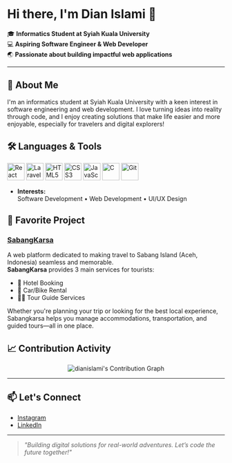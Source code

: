 # Hi there, I'm Dian Islami 👋

🎓 **Informatics Student at Syiah Kuala University**  
💻 **Aspiring Software Engineer & Web Developer**  
🌏 **Passionate about building impactful web applications**

---

## 🚀 About Me

I'm an informatics student at Syiah Kuala University with a keen interest in software engineering and web development. I love turning ideas into reality through code, and I enjoy creating solutions that make life easier and more enjoyable, especially for travelers and digital explorers!

## 🛠️ Languages & Tools

<p align="left">
  <img src="https://cdn.jsdelivr.net/gh/devicons/devicon/icons/react/react-original.svg" alt="React" width="40" height="40"/>
  <img src="https://cdn.jsdelivr.net/gh/devicons/devicon/icons/laravel/laravel-plain.svg" alt="Laravel" width="40" height="40"/>
  <img src="https://cdn.jsdelivr.net/gh/devicons/devicon/icons/html5/html5-original.svg" alt="HTML5" width="40" height="40"/>
  <img src="https://cdn.jsdelivr.net/gh/devicons/devicon/icons/css3/css3-original.svg" alt="CSS3" width="40" height="40"/>
  <img src="https://cdn.jsdelivr.net/gh/devicons/devicon/icons/javascript/javascript-original.svg" alt="JavaScript" width="40" height="40"/>
  <img src="https://cdn.jsdelivr.net/gh/devicons/devicon/icons/c/c-original.svg" alt="C" width="40" height="40"/>
  <img src="https://cdn.jsdelivr.net/gh/devicons/devicon/icons/git/git-original.svg" alt="Git" width="40" height="40"/>
</p>

- **Interests:**  
  Software Development • Web Development • UI/UX Design

## 🌟 Favorite Project

### [SabangKarsa](#)
A web platform dedicated to making travel to Sabang Island (Aceh, Indonesia) seamless and memorable.  
**SabangKarsa** provides 3 main services for tourists:
- 🏨 Hotel Booking
- 🚗 Car/Bike Rental
- 🧑‍💼 Tour Guide Services

Whether you're planning your trip or looking for the best local experience, Sabangkarsa helps you manage accommodations, transportation, and guided tours—all in one place.

## 📈 Contribution Activity

<p align="center">
  <img src="https://github-readme-activity-graph.vercel.app/graph?username=dianislami&theme=github-compact" alt="dianislami's Contribution Graph" />
</p>

---

## 📫 Let's Connect

- [Instagram](https://www.instagram.com/dianislami97/)
- [LinkedIn](https://linkedin.com/in/dian-islami-202333346/)

---

> _"Building digital solutions for real-world adventures. Let’s code the future together!"_
